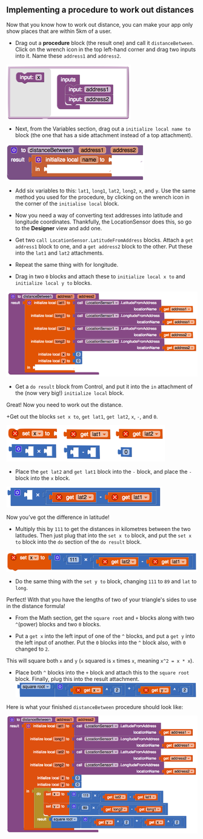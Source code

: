 ## Implementing a procedure to work out distances

Now that you know how to work out distance, you can make your app only show places that are within 5km of a user.

+ Drag out a **procedure** block (the result one) and call it `distanceBetween`. Click on the wrench icon in the top left-hand corner and drag two inputs into it. Name these `address1` and `address2`.

![](images/addingInputsToProcedure.png)

+ Next, from the Variables section, drag out a `initialize local name to` block (the one that has a side attachment instead of a top attachment).

![](images/distanceProcedureStart.png)

+ Add six variables to this: `lat1`, `long1`, `lat2`, `long2`, `x`, and `y`. Use the same method you used for the procedure, by clicking on the wrench icon in the corner of the `initialise local` block.

+ Now you need a way of converting text addresses into latitude and longitude coordinates. Thankfully, the LocationSensor does this, so go to the **Designer** view and add one.

+ Get two `call LocationSensor.LatitudeFromAddress` blocks. Attach a `get address1` block to one, and a `get address2` block to the other. Put these into the `lat1` and `lat2` attachments.

+ Repeat the same thing with for longitude.

+ Drag in two `0` blocks and attach these to `initialize local x to` and `initialize local y to` blocks.

![](images/initializingVaribles.png)

+ Get a `do result` block from Control, and put it into the `in` attachment of the (now very big!) `initialize local` block.

Great! Now you need to work out the distance.

+Get out the blocks `set x to`, `get lat1`, `get lat2`, `x`, `-`, and `0`.

![](images/collectionOfBlocks.png)

+ Place the `get lat2` and `get lat1` block into the `-` block, and place the `-` block into the `x` block.

![](images/settingUpLatitudeApprox.png)

Now you’ve got the difference in latitude!

+ Multiply this by `111` to get the distances in kilometres between the two latitudes. Then just plug that into the `set x to` block, and put the `set x to` block into the `do` section of the `do result` block.

![](images/latitudeDifferenceToKilometers.png)

+ Do the same thing with the `set y to` block, changing `111` to `89` and `lat` to `long`.

Perfect! With that you have the lengths of two of your triangle's sides to use in the distance formula!

+ From the Math section, get the `square root` and `+` blocks along with two `^`(power) blocks and two `0` blocks.

+ Put a `get x` into the left input of one of the `^` blocks, and put a `get y` into the left input of another. Put the `0` blocks into the `^` block also, with `0` changed to `2`.

This will square both `x` and `y` (`x` squared is `x` times `x`, meaning `x^2 = x * x`).

+ Place both `^` blocks into the `+` block and attach this to the `square root` block. Finally, plug this into the result attachment. ![](images/preformingPythagorasTheorem.png)

Here is what your finished `distanceBetween` procedure should look like:

![](images/distanceBetweenFull.png)
